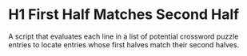 # H1 First Half Matches Second Half

A script that evaluates each line in a list of potential crossword puzzle entries to locate entries whose first halves match their second halves.
